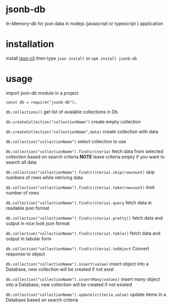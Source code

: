 # jsonb-db
In-Memory-db for json data in nodejs (javascript or typescript ) application

# installation
install [json-cli](https://github.com/barakaally/jsonb-cli) then type
``json install``
or
``npm install jsonb-db ``

# usage
import json-db module in a project

```const db = require("jsonb-db");```

```db.collections()``` get list of avalable collections in Db

```db.createCollection("collectionName")``` create empty collection

```db.createCollection("collectionName",data)``` create collection with data

```db.collection("collectionName")``` select collection to use

```db.collection("collectionName").find(criteria)``` fetch data from selected collection based on search criteria **NOTE** leave criteria                                                        empty if you want to search all data

```db.collection("collectionName").find(criteria).skip(rowcount)``` skip numbers of rows while retriving data

```db.collection("collectionName").find(criteria).take(rowcount)``` limit number of rows

```db.collection("collectionName").find(criteria).query``` fetch data in readable json format

```db.collection("collectionName").find(criteria).pretty()``` fetch data and output in  nice look json format 

```db.collection("collectionName").find(criteria).table()``` fetch data and output in  tabular form 

```db.collection("collectionName").find(criteria).toObject``` Convert response to object 

```db.collection("collectionName").insert(value)``` insert object into a Database, new collection will be created if not exist

```db.collection("collectionName").insertMany(values)``` insert many object into a Database, new collection will be created if not existed

```db.collection("collectionName").update(criteria,value)``` update items in a Database based on search criteria

